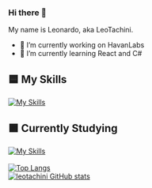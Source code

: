 ### Hi there 👋
My name is Leonardo, aka LeoTachini.

- 🔭 I’m currently working on HavanLabs
- 🌱 I’m currently learning React and C#

## 🟦 My Skills
  [![My Skills](https://skillicons.dev/icons?i=html,css,javascript,typescript,react,git,github,vscode)](https://skillicons.dev)<br>
## 🟪 Currently Studying
  [![My Skills](https://skillicons.dev/icons?i=react,cs)](https://skillicons.dev)<br>    
        <a href="https://github.com/leotachini">
            <img src="https://github-readme-stats.vercel.app/api/top-langs/?username=leotachini" alt="Top Langs" />
        </a>
        <br>
        <a href="https://github.com/leotachini">
            <img src="https://github-readme-stats.vercel.app/api?username=leotachini&show_icons=true&theme=transparent" alt="leotachini GitHub stats" />
        </a>
    
  
<!--colocar api pokemon aleatorio-->
